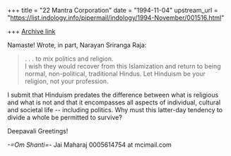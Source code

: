 +++
title = "22 Mantra Corporation"
date = "1994-11-04"
upstream_url = "https://list.indology.info/pipermail/indology/1994-November/001516.html"

+++
[Archive link](https://list.indology.info/pipermail/indology/1994-November/001516.html)

Namaste!  Wrote, in part, Narayan Sriranga Raja:

> . . . to mix politics and religion.  
> I wish they would recover from this Islamization and return 
> to being normal, non-political, traditional Hindus.
> Let Hinduism be your religion, not your profession.

I submit that Hinduism predates the difference between what is
religious and what is not and that it encompasses all aspects
of individual, cultural and societal life -- including politics.
Why must this latter-day tendency to divide a whole be permitted
to survive?

Deepavali Greetings!

*-=Om Shanti=-*  Jai Maharaj   0005614754 at mcimail.com






